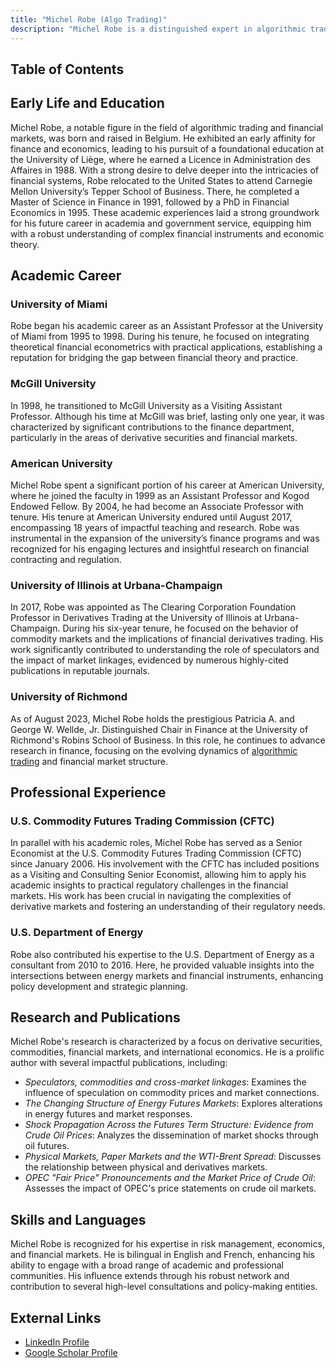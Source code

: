 ```yaml
---
title: "Michel Robe (Algo Trading)"
description: "Michel Robe is a distinguished expert in algorithmic trading with extensive academic and governmental experience, noted for his research on financial derivatives."
---
```




## Table of Contents

## Early Life and Education

Michel Robe, a notable figure in the field of algorithmic trading and financial markets, was born and raised in Belgium. He exhibited an early affinity for finance and economics, leading to his pursuit of a foundational education at the University of Liège, where he earned a Licence in Administration des Affaires in 1988. With a strong desire to delve deeper into the intricacies of financial systems, Robe relocated to the United States to attend Carnegie Mellon University’s Tepper School of Business. There, he completed a Master of Science in Finance in 1991, followed by a PhD in Financial Economics in 1995. These academic experiences laid a strong groundwork for his future career in academia and government service, equipping him with a robust understanding of complex financial instruments and economic theory.

## Academic Career

### University of Miami

Robe began his academic career as an Assistant Professor at the University of Miami from 1995 to 1998. During his tenure, he focused on integrating theoretical financial econometrics with practical applications, establishing a reputation for bridging the gap between financial theory and practice.

### McGill University

In 1998, he transitioned to McGill University as a Visiting Assistant Professor. Although his time at McGill was brief, lasting only one year, it was characterized by significant contributions to the finance department, particularly in the areas of derivative securities and financial markets.

### American University

Michel Robe spent a significant portion of his career at American University, where he joined the faculty in 1999 as an Assistant Professor and Kogod Endowed Fellow. By 2004, he had become an Associate Professor with tenure. His tenure at American University endured until August 2017, encompassing 18 years of impactful teaching and research. Robe was instrumental in the expansion of the university’s finance programs and was recognized for his engaging lectures and insightful research on financial contracting and regulation.

### University of Illinois at Urbana-Champaign

In 2017, Robe was appointed as The Clearing Corporation Foundation Professor in Derivatives Trading at the University of Illinois at Urbana-Champaign. During his six-year tenure, he focused on the behavior of commodity markets and the implications of financial derivatives trading. His work significantly contributed to understanding the role of speculators and the impact of market linkages, evidenced by numerous highly-cited publications in reputable journals.

### University of Richmond

As of August 2023, Michel Robe holds the prestigious Patricia A. and George W. Wellde, Jr. Distinguished Chair in Finance at the University of Richmond's Robins School of Business. In this role, he continues to advance research in finance, focusing on the evolving dynamics of [algorithmic trading](/wiki/algorithmic-trading) and financial market structure.

## Professional Experience

### U.S. Commodity Futures Trading Commission (CFTC)

In parallel with his academic roles, Michel Robe has served as a Senior Economist at the U.S. Commodity Futures Trading Commission (CFTC) since January 2006. His involvement with the CFTC has included positions as a Visiting and Consulting Senior Economist, allowing him to apply his academic insights to practical regulatory challenges in the financial markets. His work has been crucial in navigating the complexities of derivative markets and fostering an understanding of their regulatory needs.

### U.S. Department of Energy

Robe also contributed his expertise to the U.S. Department of Energy as a consultant from 2010 to 2016. Here, he provided valuable insights into the intersections between energy markets and financial instruments, enhancing policy development and strategic planning.

## Research and Publications

Michel Robe's research is characterized by a focus on derivative securities, commodities, financial markets, and international economics. He is a prolific author with several impactful publications, including:

- *Speculators, commodities and cross-market linkages*: Examines the influence of speculation on commodity prices and market connections.
- *The Changing Structure of Energy Futures Markets*: Explores alterations in energy futures and market responses.
- *Shock Propagation Across the Futures Term Structure: Evidence from Crude Oil Prices*: Analyzes the dissemination of market shocks through oil futures.
- *Physical Markets, Paper Markets and the WTI-Brent Spread*: Discusses the relationship between physical and derivatives markets.
- *OPEC "Fair Price" Pronouncements and the Market Price of Crude Oil*: Assesses the impact of OPEC's price statements on crude oil markets.

## Skills and Languages

Michel Robe is recognized for his expertise in risk management, economics, and financial markets. He is bilingual in English and French, enhancing his ability to engage with a broad range of academic and professional communities. His influence extends through his robust network and contribution to several high-level consultations and policy-making entities.

## External Links

- [LinkedIn Profile](https://www.linkedin.com/in/michel-robe-58b1892)
- [Google Scholar Profile](https://scholar.google.com/citations)